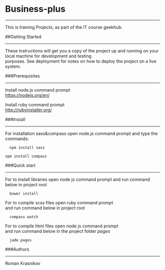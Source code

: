 # Business-plus
***
  
This is training Projects, as part of the IT course geekhub.

##Getting Started
***

These instructions will get you a copy of the project up and running on your local machine for development and   testing   
purposes. See deployment for notes on how to deploy the project on a live system.
 
###Prerequisites
***

Install node.js command prompt  
https://nodejs.org/en/

Install ruby command prompt  
http://rubyinstaller.org/

###Install
***    

For installation sass&compass open node.js command prompt and type the commands: 
 
``  
npm install sass 
``

``
npm install compass 
``

###Quick start
***

For to install libraries open node js command prompt  and run command below in project root

``  
bower install 
`` 

For to compile scss files open ruby command prompt  
and run command below in project root 
 
``  
compass watch  
``  
  
For to compile html files open node js command prompt  
and run command below in the project folder *pages*

``  
jade pages  
``  

###Authors  
***  
  
Roman Krasnikov
